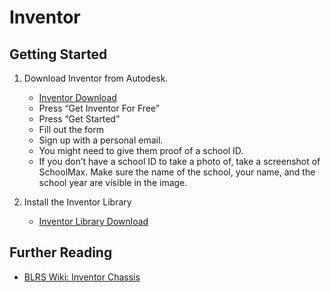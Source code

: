# Inventor

## Getting Started

1. Download Inventor from Autodesk.

    - [Inventor Download](https://www.autodesk.com/education/edu-software/overview?sorting=a_z&filters=individual)
    - Press “Get Inventor For Free”
    - Press “Get Started”
    - Fill out the form
    - Sign up with a personal email.
    - You might need to give them proof of a school ID.
    - If you don’t have a school ID to take a photo of, take a screenshot of SchoolMax. Make sure the name of the school, your name, and the school year are visible in the image.

2. Install the Inventor Library
    - [Inventor Library Download](https://github.com/VEX-CAD/VEX-CAD-Inventor/releases/latest)

## Further Reading

-   [BLRS Wiki: Inventor Chassis](https://wiki.purduesigbots.com/vex-cad/making-a-chassis/inventor-chassis)
